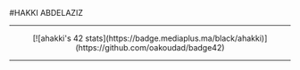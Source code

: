 #HAKKI ABDELAZIZ

---

<center> [![ahakki's 42 stats](https://badge.mediaplus.ma/black/ahakki)](https://github.com/oakoudad/badge42) </center>

---
